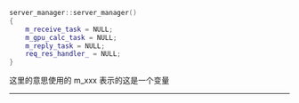 ```c++
server_manager::server_manager()
{
	m_receive_task = NULL;
	m_gpu_calc_task = NULL;
	m_reply_task = NULL;
	req_res_handler_ = NULL;
}
```

这里的意思使用的 m_xxx 表示的这是一个变量


----
